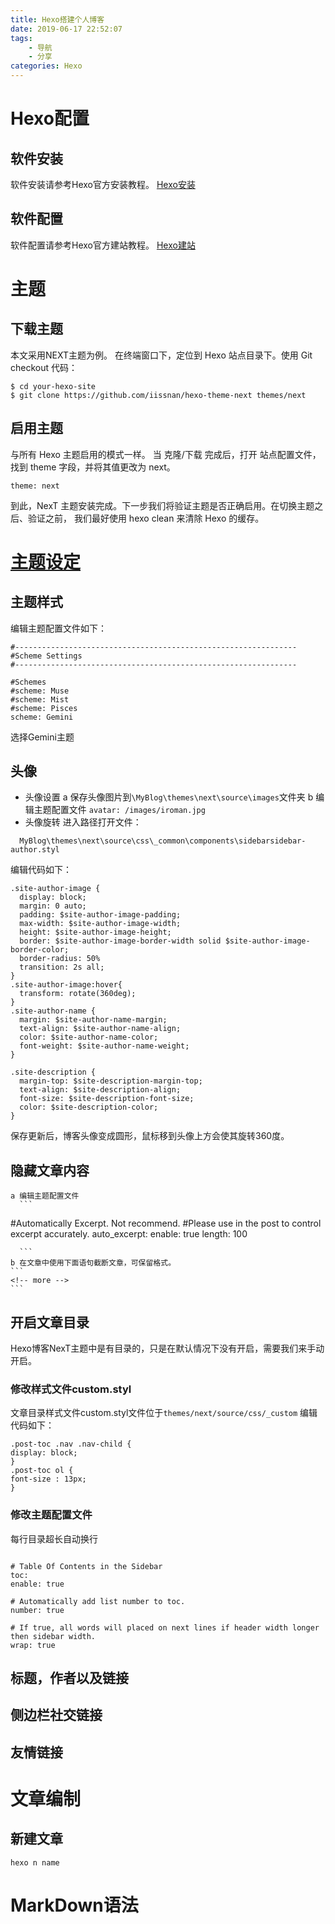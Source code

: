 ```yaml
---
title: Hexo搭建个人博客
date: 2019-06-17 22:52:07
tags:
	- 导航
	- 分享
categories: Hexo
---
```



# Hexo配置

## 软件安装
软件安装请参考Hexo官方安装教程。
[Hexo安装](https://hexo.io/zh-cn/docs/)

## 软件配置
软件配置请参考Hexo官方建站教程。
[Hexo建站](https://hexo.io/zh-cn/docs/setup)	

# 主题
## 下载主题
本文采用NEXT主题为例。
在终端窗口下，定位到 Hexo 站点目录下。使用 Git checkout 代码：
```
$ cd your-hexo-site
$ git clone https://github.com/iissnan/hexo-theme-next themes/next
```
## 启用主题
与所有 Hexo 主题启用的模式一样。 当 克隆/下载 完成后，打开 站点配置文件， 找到 theme 字段，并将其值更改为 next。
```
theme: next
```
到此，NexT 主题安装完成。下一步我们将验证主题是否正确启用。在切换主题之后、验证之前， 我们最好使用 hexo clean 来清除 Hexo 的缓存。

# [主题设定](https://theme-next.iissnan.com/getting-started.html#theme-settings)
## 主题样式
  编辑主题配置文件如下：
  ```
#---------------------------------------------------------------
#Scheme Settings
#---------------------------------------------------------------

#Schemes
#scheme: Muse
#scheme: Mist
#scheme: Pisces
scheme: Gemini

  ```
  选择Gemini主题
## 头像
  - 头像设置
     a 保存头像图片到`\MyBlog\themes\next\source\images`文件夹
	 b 编辑主题配置文件
	 ` avatar: /images/iroman.jpg `
  - 头像旋转
  进入路径打开文件：
```
  MyBlog\themes\next\source\css\_common\components\sidebarsidebar-author.styl
```
  编辑代码如下：
```
.site-author-image {
  display: block;
  margin: 0 auto;
  padding: $site-author-image-padding;
  max-width: $site-author-image-width;
  height: $site-author-image-height;
  border: $site-author-image-border-width solid $site-author-image-border-color;
  border-radius: 50%
  transition: 2s all;
}
.site-author-image:hover{
  transform: rotate(360deg);
}
.site-author-name {
  margin: $site-author-name-margin;
  text-align: $site-author-name-align;
  color: $site-author-name-color;
  font-weight: $site-author-name-weight;
}

.site-description {
  margin-top: $site-description-margin-top;
  text-align: $site-description-align;
  font-size: $site-description-font-size;
  color: $site-description-color;
}

```
  保存更新后，博客头像变成圆形，鼠标移到头像上方会使其旋转360度。
## 隐藏文章内容
	a 编辑主题配置文件
	  ```
#Automatically Excerpt. Not recommend.
#Please use <!-- more --> in the post to control excerpt accurately.
auto_excerpt:
  enable: true
  length: 100

	  ```
	b 在文章中使用下面语句截断文章，可保留格式。
	```
	<!-- more -->
	```
## 开启文章目录
  Hexo博客NexT主题中是有目录的，只是在默认情况下没有开启，需要我们来手动开启。
### 修改样式文件custom.styl
  文章目录样式文件custom.styl文件位于`themes/next/source/css/_custom`
  编辑代码如下：
  ```
.post-toc .nav .nav-child { 
  display: block; 
}
.post-toc ol {  
  font-size : 13px;     
} 
  ```
### 修改主题配置文件
  每行目录超长自动换行
  ```

# Table Of Contents in the Sidebar
toc:
  enable: true

  # Automatically add list number to toc.
  number: true

  # If true, all words will placed on next lines if header width longer then sidebar width.
  wrap: true

  ```
## 标题，作者以及链接
## 侧边栏社交链接
## 友情链接

# 文章编制
## 新建文章
`hexo n name`

# MarkDown语法
